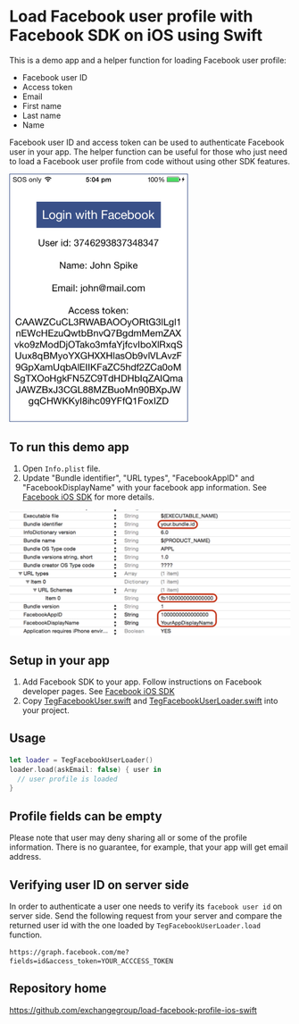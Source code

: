 # Load Facebook user profile with Facebook SDK on iOS using Swift

This is a demo app and a helper function for loading Facebook user profile:

* Facebook user ID
* Access token
* Email
* First name
* Last name
* Name

Facebook user ID and access token can be used to authenticate Facebook user in your app.
The helper function can be useful for those who just need to load a Facebook user profile from code without using other SDK features. 

<img src="https://github.com/exchangegroup/load-facebook-profile-ios-swift/raw/master/graphics/load_facebook_profile_ios_swift.png" alt="Load Facebook user profile on iOS swift with Facebook SDK" width="320">

## To run this demo app

1. Open `Info.plist` file.
2. Update "Bundle identifier", "URL types", "FacebookAppID" and "FacebookDisplayName" with your facebook app information. See [Facebook iOS SDK](https://developers.facebook.com/docs/ios/getting-started) for more details.

<img src='https://raw.githubusercontent.com/exchangegroup/load-facebook-profile-ios-swift/master/graphics/facebook_demo_update_info_plist.png' width='616' alt='change plist'>

## Setup in your app

1. Add Facebook SDK to your app. Follow instructions on Facebook developer pages. See [Facebook iOS SDK](https://developers.facebook.com/docs/ios/getting-started)
1. Copy [TegFacebookUser.swift](https://raw.githubusercontent.com/exchangegroup/load-facebook-profile-ios-swift/master/LoadFacebookProfile/TegFacebookUser.swift) and [TegFacebookUserLoader.swift](https://raw.githubusercontent.com/exchangegroup/load-facebook-profile-ios-swift/master/LoadFacebookProfile/TegFacebookUserLoader.swift) into your project.

## Usage

```swift
let loader = TegFacebookUserLoader()
loader.load(askEmail: false) { user in
  // user profile is loaded
}
```

## Profile fields can be empty

Please note that user may deny sharing all or some of the profile information. There is no guarantee, for example, that your app will get email address.

## Verifying user ID on server side

In order to authenticate a user one needs to verify its `facebook user id` on server side. Send the following request from your server and compare the returned user id with the one loaded by `TegFacebookUserLoader.load` function.

```
https://graph.facebook.com/me?fields=id&access_token=YOUR_ACCCESS_TOKEN
```

## Repository home

https://github.com/exchangegroup/load-facebook-profile-ios-swift
